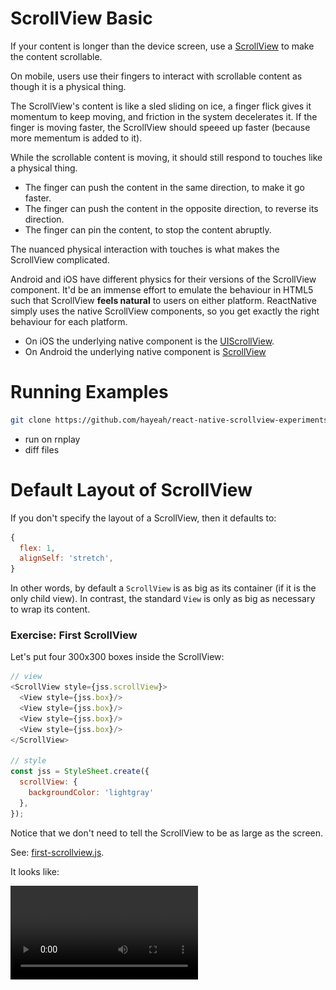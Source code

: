 # ScrollView Basic

If your content is longer than the device screen, use a [ScrollView](https://facebook.github.io/react-native/docs/scrollview.html#content) to make the content scrollable.

On mobile, users use their fingers to interact with scrollable content as though it is a physical thing.

The ScrollView's content is like a sled sliding on ice, a finger flick gives it momentum to keep moving, and friction in the system decelerates it. If the finger is moving faster, the ScrollView should speeed up faster (because more mementum is added to it).

While the scrollable content is moving, it should still respond to touches like a physical thing.

+ The finger can push the content in the same direction, to make it go faster.
+ The finger can push the content in the opposite direction, to reverse its direction.
+ The finger can pin the content, to stop the content abruptly.

The nuanced physical interaction with touches is what makes the ScrollView complicated.

Android and iOS have different physics for their versions of the ScrollView component. It'd be an immense effort to emulate the behaviour in HTML5 such that ScrollView **feels natural** to users on either platform. ReactNative simply uses the native ScrollView components, so you get exactly the right behaviour for each platform.

+ On iOS the underlying native component is the [UIScrollView](https://developer.apple.com/library/ios/documentation/UIKit/Reference/UIScrollView_Class/).
+ On Android the underlying native component is [ScrollView](http://developer.android.com/reference/android/widget/ScrollView.html)

# Running Examples

```sh
git clone https://github.com/hayeah/react-native-scrollview-experiments.git
```

+ run on rnplay
+ diff files

# Default Layout of ScrollView

If you don't specify the layout of a ScrollView, then it defaults to:

```js
{
  flex: 1,
  alignSelf: 'stretch',
}
```

In other words, by default a `ScrollView` is as big as its container (if it is the only child view). In contrast, the standard `View` is only as big as necessary to wrap its content.

### Exercise: First ScrollView

Let's put four 300x300 boxes inside the ScrollView:

```js
// view
<ScrollView style={jss.scrollView}>
  <View style={jss.box}/>
  <View style={jss.box}/>
  <View style={jss.box}/>
  <View style={jss.box}/>
</ScrollView>

// style
const jss = StyleSheet.create({
  scrollView: {
    backgroundColor: 'lightgray'
  },
});
```

Notice that we don't need to tell the ScrollView to be as large as the screen.

See: [first-scrollview.js](https://github.com/hayeah/react-native-scrollview-experiments/blob/master/first-scrollview.js).

It looks like:

<video src="first-scrollview.mp4" controls/>

### Exercise: Size of ScrollView

Unless specified, the default size of the ScrollView is the size of its container. In our example, we expect ScrollView to be the same size as the screen.

We can use ReactNative's inspector to see the size of the ScrollView:

<video src="inspect-scrollview.mp4" controls/>

As expected the ScrollView is 414x736, the size of the iPhone6 Plus screen.

### Exercise: Centered ScrollView Content

Notice that the immediate child of the `ScrollView` is not a 300x300 box, but a 414x1240 container. The content of the ScrollView is wrapped in this `View` component.

![](content-container-view.jpg)

We can style this content container using the `contentContainerStyle` property, like so:

```js
<ScrollView style={jss.scrollView}
  contentContainerStyle={jss.contentContainerStyle}>
```

Let's make these changes:

1. Add border color so we can see it better.
2. Center the boxes using flex layout.
3. Add a top padding.

See: [centered-boxes-with-top-padding.js](https://github.com/hayeah/react-native-scrollview-experiments/blob/master/centered-boxes-with-top-padding.js)

The result:

<video src="styling-content-container.mp4" controls/>

It should also work in landscape mode:

![](styling-content-container-landscape.jpg)

### Exercise: Two ScrollViews

The default layout of a ScrollView is:

```js
{
  flex: 1,
  alignSelf: 'stretch',
}
```

Please divide the screen into two ScrollViews.

Your result:

<video src="two-scrollviews-ios.mp4" controls/>

Also test on Android:

<video src="two-scrollviews-android.mp4" controls/>

### Exercise: Nesting ScrollViews

Create rows of horizontal scrollviews. The layout should look like:

<video src="nested-scrollviews.mp4" controls/>

Use the `horizontal` property to make a ScrollView scroll horizontally:

```js
<ScrollView horizontal={true}>
```

+ Change flex direction to 'row'.
+ The boxes are 80x80.

Check if Android works.

<video src="nested-scrollview-android.mp4" controls/>

# GPU Accelerated Scrolling

The ScrollView is the centerpiece of the mobile experience. It must be smooth!

Once rendered, the container view is essentially single [layer](https://developer.apple.com/library/mac/documentation/GraphicsImaging/Reference/CALayer_class/). The layer is sent to the GPU as a texture, so that when scrolling, it's very efficient for the GPU to move the layer up and down.

A major performance killer is when the GPU needs to blend two layers together.

![](compositing-illustration.jpg)

+ For solid colors, the top layer covers the bottom layer. Easy for GPU to do.
+ For transparent colors, GPU needs to blend two layers together.

See [Getting Pixels onto the Screen](https://www.objc.io/issues/3-views/moving-pixels-onto-the-screen/) for an overview of the iOS rendering pipeline.

### Exercise: Layer Blending

Let's see an example of blending. Make the 400x400 boxes half tranparent:

```js
box: {
  ...
  opacity: 0.5,
  ...
}
```

See: [compositing-scrollview.js](https://github.com/hayeah/react-native-scrollview-experiments/blob/master/compositing-scrollview.js).

The iOS simulator can show you which areas on the screen are blended:

<Cover>
<img src="enable-blended-layer.jpg"/>
</Cover>

Everything is red, telling us that eveything on screen requires blending:

![](show-blended-layer.jpg)

On your own, fix blending problem by removing transparent layers. You should turn almost everything to green:

<video src="scrollview-no-blended-area.mp4" controls/>

A few areas still require blending:

+ Status bar.
+ Scroll indicator.

# A Very Long ScrollView

> If a tree falls in a forest and no one is around to hear it, does it make a sound?

> If a view scrolls away and no one is around to see it, does it consume memory?

A ScrollView can contain hundreds of views, but only a handful of them are actually displayed on screen at one time.

The ScrollView component can optimize memory usage by removing views if they are far away from being seen. As views are scrolled into the screen, they are dynamically added back to the native UI tree.

However, the whole shadow view hierarchy is always kept in memory. It is needed to:

1. Calculate CSS layout.
2. Track which native views to add, remove, or modify.
3. Record all the property values of the views.

So for a large view hierarchy's layout will take longer to calculate, although memory usage is optimized.

### Exercise: Optimize Long ScrollView

Let's put 1000 boxes inside the ScrollView.

```js
const NUM_ITEMS = 1000;
const numbers = Array.from({length: NUM_ITEMS}, (_, i) => i);

const views = numbers.map(i => {
  return (
    <View key={i} style={jss.box}>
      <Text>{i}</Text>
    </View>
  );
});

<ScrollView style={jss.scrollView}>
  {views}
</ScrollView>
```

See: [very-long-scrollview-not-clipped.js
](https://github.com/hayeah/react-native-scrollview-experiments/blob/master/very-long-scrollview-not-clipped.js)

Enable the performance monitor:

![](enable-performance-monitor.jpg)

You should see a few numbers:

![](scrollview-not-clipped.jpg)

+ RAM: 322.78MB
+ JSC: 14.93
  + Memory used by JavaScriptCore (the JS engine).
+ Views: 2006
  + This is the number of native views rendered.
+ Views: 3006
  + This is the number of shadow views.
  + 1000 View + 2000 Text (2 per Text)

Now let's optimize memory usage. The `removeClippedSubviews` property tells the ScrollView to remove native views if they are not seen. (It defaults to true already, but let's add it anyway):

```js
<ScrollView style={jss.scrollView}
  removeClippedSubviews={true}>
```

Next, you need to tell the ScrollView that it can clip the boxes. The documentation says:

> When removeClippedSubviews is true, offscreen **child views (whose overflow value is hidden)** are removed from their native backing superview when offscreen.
>
> [removeclippedsubviews](https://facebook.github.io/react-native/docs/scrollview.html#removeclippedsubviews)

So...

```js
box: {
  ...
  overflow: 'hidden',
}
```

And you should see that native views count and RAM usage decreases:

![](scrollview-clipped.jpg)

+ RAM: 147.13MB
  + Reduced from 322.78MB.
+ Views: 12
  + Reduced from 2006.
+ Views: 3006
  + Same as before. This is the ShadowView hierarchy.

Try to scroll the content, and you shouldn't see any difference from before.


